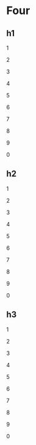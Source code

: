 # Four

## h1

1

2

3

4

5

6

7

8

9

0

## h2

1

2

3

4

5

6

7

8

9

0

## h3

1

2

3

4

5

6

7

8

9

0
